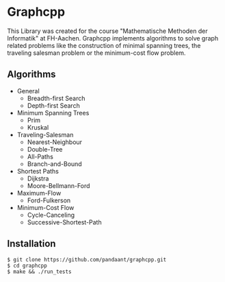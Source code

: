 # Graphcpp 

This Library was created for the course "Mathematische Methoden der Informatik" at FH-Aachen.
Graphcpp implements algorithms to solve graph related problems like the construction of minimal spanning trees,
the traveling salesman problem or the minimum-cost flow problem.

## Algorithms
* General
  * Breadth-first Search
  * Depth-first Search
* Minimum Spanning Trees
  * Prim
  * Kruskal
* Traveling-Salesman
  * Nearest-Neighbour
  * Double-Tree
  * All-Paths
  * Branch-and-Bound
* Shortest Paths
  * Dijkstra
  * Moore-Bellmann-Ford
* Maximum-Flow
  * Ford-Fulkerson
* Minimum-Cost Flow
  * Cycle-Canceling
  * Successive-Shortest-Path

## Installation

```shell
$ git clone https://github.com/pandaant/graphcpp.git
$ cd graphcpp 
$ make && ./run_tests 
```

